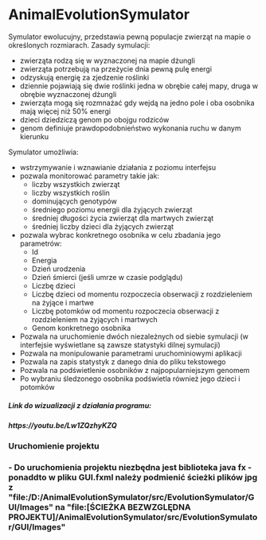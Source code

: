 # AnimalEvolutionSymulator
Symulator ewolucujny, przedstawia pewną populacje zwierząt na mapie o określonych rozmiarach.
Zasady symulacji:
- zwierząta rodzą się w wyznaczonej na mapie dżungli
- zwierząta potrzebują na przeżycie dnia pewną pulę energi
- odzyskują energię za zjedzenie roślinki
- dziennie pojawiają się dwie roślinki jedna w obrębie całej mapy, druga w obrębie wyznaczonej dżungli
- zwierząta mogą się rozmnażać gdy wejdą na jedno pole i oba osobnika mają więcej niż 50% energi
- dzieci dziedziczą genom po obojgu rodziców
- genom definiuje prawdopodobnieństwo wykonania ruchu w danym kierunku

Symulator umożliwia:
- wstrzymywanie i wznawianie działania z poziomu interfejsu
- pozwala monitorować parametry takie jak:
   * liczby wszystkich zwierząt
   * liczby wszystkich roślin
   * dominujących genotypów
   * średniego poziomu energii dla żyjących zwierząt
   * średniej długości życia zwierząt dla martwych zwierząt
   * średniej liczby dzieci dla żyjących zwierząt
- pozwala wybrac konkretnego osobnika w celu zbadania jego parametrów:
   * Id
   * Energia
   * Dzień urodzenia
   * Dzień śmierci (jeśli umrze w czasie podglądu)
   * Liczbę dzieci
   * Liczbę dzieci od momentu rozpoczecia obserwacji z rozdzieleniem na żyjące i martwe
   * Liczbę potomków od momentu rozpoczecia obserwacji z rozdzieleniem na żyjących i martwych
   * Genom konkretnego osobnika
- Pozwala na uruchomienie dwóch niezależnych od siebie symulacji (w interfejsie wyświetlane są zawsze statystyki dilnej symulacji)
- Pozwala na monipulowanie parametrami uruchominiowymi aplikacji
- Pozwala na zapis statystyk z danego dnia do pliku tekstowego
- Pozwala na podświetlenie osobników z najpopularniejszym genomem
- Po wybraniu śledzonego osobnika podświetla również jego dzieci i potomków

<h5>Link do wizualizacji z działania programu:<h5> https://youtu.be/Lw1ZQzhyKZQ

<h3>Uruchomienie projektu<br><h3>
- Do uruchomienia projektu niezbędna jest biblioteka java fx
- ponaddto w pliku GUI.fxml należy podmienić ścieżki plików jpg z "file:/D:/AnimalEvolutionSymulator/src/EvolutionSymulator/GUI/Images" na "file:[ŚCIEŻKA BEZWZGLĘDNA PROJEKTU]/AnimalEvolutionSymulator/src/EvolutionSymulator/GUI/Images"

  

